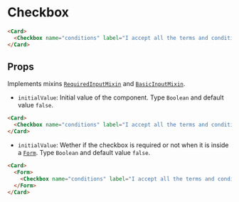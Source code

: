 <script setup>
import Checkbox from '../../../lib/components/form/Checkbox.vue'
import Form from '../../../lib/components/form/Form.vue'
import Card from '../../../lib/components/info/Card.vue'
</script>

# Checkbox

<Card>
  <Checkbox name="conditions" label="I accept all the terms and conditions" />
</Card>

```html
<Card>
  <Checkbox name="conditions" label="I accept all the terms and conditions" />
</Card>
```

## Props

Implements mixins [`RequiredInputMixin`](/components/form/required-input-mixin) and [`BasicInputMixin`](/components/form/basic-input-mixin).

- `initialValue`: Initial value of the component. Type `Boolean` and default value `false`.

<Card>
  <Checkbox name="conditions" label="I accept all the terms and conditions" initialValue />
</Card>

```html
<Card>
  <Checkbox name="conditions" label="I accept all the terms and conditions" initialValue />
</Card>
```


- `initialValue`: Wether if the checkbox is required or not when it is inside a [`Form`](/components/form/form). Type `Boolean` and default value `false`.

<Card>
  <Form>
    <Checkbox name="conditions" label="I accept all the terms and conditions" required />
  </Form>
</Card>

```html
<Card>
  <Form>
    <Checkbox name="conditions" label="I accept all the terms and conditions" required />
  </Form>
</Card>
```